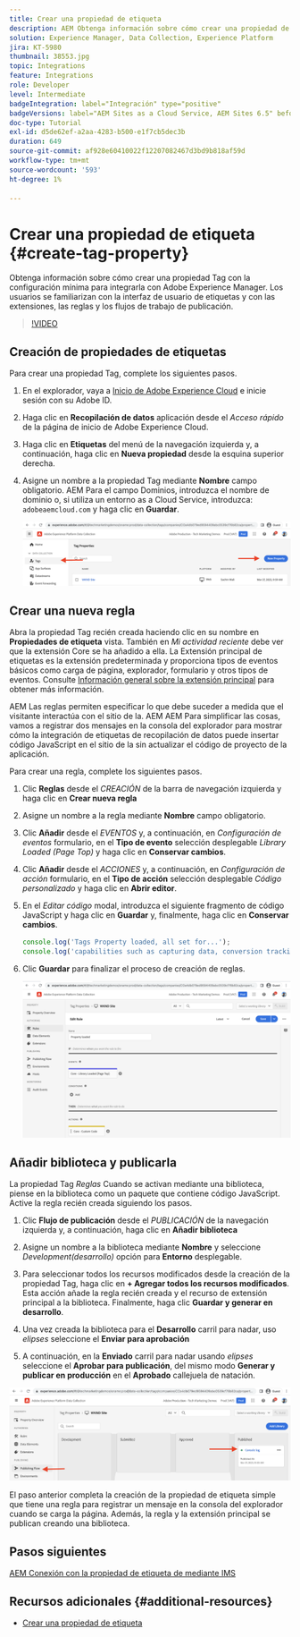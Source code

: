 ```yaml
---
title: Crear una propiedad de etiqueta
description: AEM Obtenga información sobre cómo crear una propiedad de etiqueta con la configuración mínima con la que integrar los elementos de la interfaz de usuario de. Los usuarios se familiarizan con la interfaz de usuario de etiquetas y con las extensiones, las reglas y los flujos de trabajo de publicación.
solution: Experience Manager, Data Collection, Experience Platform
jira: KT-5980
thumbnail: 38553.jpg
topic: Integrations
feature: Integrations
role: Developer
level: Intermediate
badgeIntegration: label="Integración" type="positive"
badgeVersions: label="AEM Sites as a Cloud Service, AEM Sites 6.5" before-title="false"
doc-type: Tutorial
exl-id: d5de62ef-a2aa-4283-b500-e1f7cb5dec3b
duration: 649
source-git-commit: af928e60410022f12207082467d3bd9b818af59d
workflow-type: tm+mt
source-wordcount: '593'
ht-degree: 1%

---
```


# Crear una propiedad de etiqueta {#create-tag-property}

Obtenga información sobre cómo crear una propiedad Tag con la configuración mínima para integrarla con Adobe Experience Manager. Los usuarios se familiarizan con la interfaz de usuario de etiquetas y con las extensiones, las reglas y los flujos de trabajo de publicación.

>[!VIDEO](https://video.tv.adobe.com/v/38553?quality=12&learn=on)

## Creación de propiedades de etiquetas

Para crear una propiedad Tag, complete los siguientes pasos.

1. En el explorador, vaya a [Inicio de Adobe Experience Cloud](https://experience.adobe.com/) e inicie sesión con su Adobe ID.

1. Haga clic en **Recopilación de datos** aplicación desde el _Acceso rápido_ de la página de inicio de Adobe Experience Cloud.

1. Haga clic en **Etiquetas** del menú de la navegación izquierda y, a continuación, haga clic en **Nueva propiedad** desde la esquina superior derecha.

1. Asigne un nombre a la propiedad Tag mediante **Nombre** campo obligatorio. AEM Para el campo Dominios, introduzca el nombre de dominio o, si utiliza un entorno as a Cloud Service, introduzca: `adobeaemcloud.com` y haga clic en **Guardar**.

   ![Propiedades de etiqueta](assets/tag-properties.png)

## Crear una nueva regla

Abra la propiedad Tag recién creada haciendo clic en su nombre en **Propiedades de etiqueta** vista. También en _Mi actividad reciente_ debe ver que la extensión Core se ha añadido a ella. La Extensión principal de etiquetas es la extensión predeterminada y proporciona tipos de eventos básicos como carga de página, explorador, formulario y otros tipos de eventos. Consulte [Información general sobre la extensión principal](https://experienceleague.adobe.com/docs/experience-platform/tags/extensions/client/core/overview.html) para obtener más información.

AEM Las reglas permiten especificar lo que debe suceder a medida que el visitante interactúa con el sitio de la. AEM AEM Para simplificar las cosas, vamos a registrar dos mensajes en la consola del explorador para mostrar cómo la integración de etiquetas de recopilación de datos puede insertar código JavaScript en el sitio de la sin actualizar el código de proyecto de la aplicación.

Para crear una regla, complete los siguientes pasos.

1. Clic **Reglas** desde el _CREACIÓN_ de la barra de navegación izquierda y haga clic en **Crear nueva regla**

1. Asigne un nombre a la regla mediante **Nombre** campo obligatorio.

1. Clic **Añadir** desde el _EVENTOS_ y, a continuación, en _Configuración de eventos_ formulario, en el **Tipo de evento** selección desplegable _Library Loaded (Page Top)_ y haga clic en **Conservar cambios**.

1. Clic **Añadir** desde el _ACCIONES_ y, a continuación, en _Configuración de acción_ formulario, en el **Tipo de acción** selección desplegable _Código personalizado_ y haga clic en **Abrir editor**.

1. En el _Editar código_ modal, introduzca el siguiente fragmento de código JavaScript y haga clic en **Guardar** y, finalmente, haga clic en **Conservar cambios**.

   ```javascript
   console.log('Tags Property loaded, all set for...');
   console.log('capabilities such as capturing data, conversion tracking and delivering unique and personalized experiences');
   ```

1. Clic **Guardar** para finalizar el proceso de creación de reglas.

   ![Nueva regla](assets/new-rule.png)

## Añadir biblioteca y publicarla

La propiedad Tag _Reglas_ Cuando se activan mediante una biblioteca, piense en la biblioteca como un paquete que contiene código JavaScript. Active la regla recién creada siguiendo los pasos.

1. Clic **Flujo de publicación** desde el _PUBLICACIÓN_ de la navegación izquierda y, a continuación, haga clic en **Añadir biblioteca**

1. Asigne un nombre a la biblioteca mediante **Nombre** y seleccione _Development(desarrollo)_ opción para **Entorno** desplegable.

1. Para seleccionar todos los recursos modificados desde la creación de la propiedad Tag, haga clic en **+ Agregar todos los recursos modificados**. Esta acción añade la regla recién creada y el recurso de extensión principal a la biblioteca. Finalmente, haga clic **Guardar y generar en desarrollo**.

1. Una vez creada la biblioteca para el **Desarrollo** carril para nadar, uso _elipses_ seleccione el **Enviar para aprobación**

1. A continuación, en la **Enviado** carril para nadar usando _elipses_ seleccione el **Aprobar para publicación**, del mismo modo **Generar y publicar en producción** en el **Aprobado** callejuela de natación.

![Biblioteca publicada](assets/published-library.png)


El paso anterior completa la creación de la propiedad de etiqueta simple que tiene una regla para registrar un mensaje en la consola del explorador cuando se carga la página. Además, la regla y la extensión principal se publican creando una biblioteca.

## Pasos siguientes

[AEM Conexión con la propiedad de etiqueta de mediante IMS](connect-aem-tag-property-using-ims.md)


## Recursos adicionales {#additional-resources}

* [Crear una propiedad de etiqueta](https://experienceleague.adobe.com/docs/platform-learn/implement-in-websites/configure-tags/create-a-property.html)
